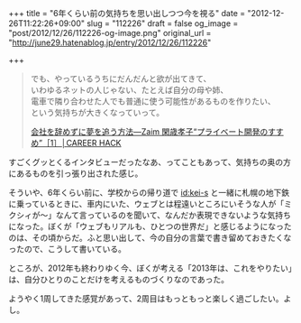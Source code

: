 +++
title = "6年くらい前の気持ちを思い出しつつ今を視る"
date = "2012-12-26T11:22:26+09:00"
slug = "112226"
draft = false
og_image = "post/2012/12/26/112226-og-image.png"
original_url = "http://june29.hatenablog.jp/entry/2012/12/26/112226"

+++

<p></p>
<blockquote>でも、やっているうちにだんだんと欲が出てきて、<br>
いわゆるネットの人じゃない、たとえば自分の母や姉、<br>
電車で隣り合わせた人でも普通に使う可能性があるものを作りたい、<br>
という気持ちが大きくなっていって。<p><a class="quote" href="http://careerhack.en-japan.com/report/detail/76" title="会社を辞めずに夢を追う方法―Zaim 閑歳孝子“プライベート開発のすすめ”［1］│CAREER HACK">会社を辞めずに夢を追う方法―Zaim 閑歳孝子“プライベート開発のすすめ”［1］│CAREER HACK</a><br>
</p>
</blockquote>
<p>すごくグッとくるインタビューだったなあ、ってこともあって、気持ちの奥の方にあるものを引っ張り出された感じ。</p>
<p>そういや、6年くらい前に、学校からの帰り道で <a href="http://blog.hatena.ne.jp/kei-s/">id:kei-s</a> と一緒に札幌の地下鉄に乗っているときに、車内にいた、ウェブとは程遠いところにいそうな人が「ミクシィが〜」なんて言っているのを聞いて、なんだか表現できないような気持ちになった。ぼくが「ウェブもリアルも、ひとつの世界だ」と感じるようになったのは、その頃からだ。ふと思い出して、今の自分の言葉で書き留めておきたくなったので、こうして書いている。</p>
<p>ところが、2012年も終わりゆく今、ぼくが考える「2013年は、これをやりたい」は、自分ひとりのことだけを考えるものづくりなのであった。</p>
<p>ようやく1周してきた感覚があって、2周目はもっともっと楽しく過ごしたい。よし。</p>